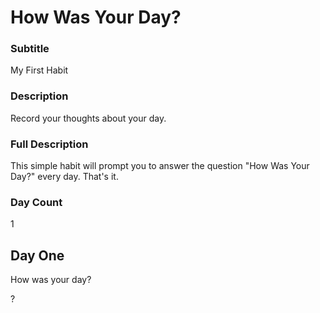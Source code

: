 # How Was Your Day?

### Subtitle

My First Habit

### Description

Record your thoughts about your day.

### Full Description

This simple habit will prompt you to answer the question "How Was Your Day?" every day. That's it.

### Day Count

1

## Day One

How was your day?

?
